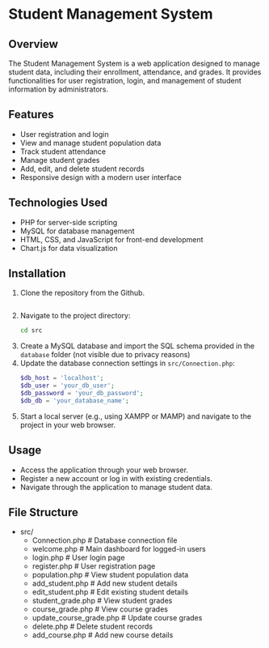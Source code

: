 # Student Management System

## Overview
The Student Management System is a web application designed to manage student data, including their enrollment, attendance, and grades. It provides functionalities for user registration, login, and management of student information by administrators.

## Features
- User registration and login
- View and manage student population data
- Track student attendance
- Manage student grades
- Add, edit, and delete student records
- Responsive design with a modern user interface

## Technologies Used
- PHP for server-side scripting
- MySQL for database management
- HTML, CSS, and JavaScript for front-end development
- Chart.js for data visualization

## Installation
1. Clone the repository from the Github.
   ```
2. Navigate to the project directory:
   ```bash
   cd src
   ```
3. Create a MySQL database and import the SQL schema provided in the `database` folder (not visible due to privacy reasons)
4. Update the database connection settings in `src/Connection.php`:
   ```php
   $db_host = 'localhost';
   $db_user = 'your_db_user';
   $db_password = 'your_db_password';
   $db_db = 'your_database_name';
   ```
5. Start a local server (e.g., using XAMPP or MAMP) and navigate to the project in your web browser.

## Usage
- Access the application through your web browser.
- Register a new account or log in with existing credentials.
- Navigate through the application to manage student data.

## File Structure
- src/
  - Connection.php # Database connection file
  - welcome.php # Main dashboard for logged-in users
  - login.php # User login page
  - register.php # User registration page
  - population.php # View student population data
  - add_student.php # Add new student details
  - edit_student.php # Edit existing student details
  - student_grade.php # View student grades
  - course_grade.php # View course grades
  - update_course_grade.php # Update course grades
  - delete.php # Delete student records
  - add_course.php # Add new course details


